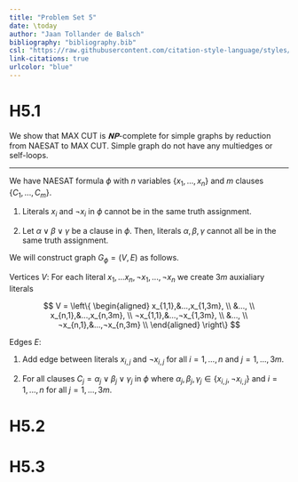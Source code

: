 ```yaml
---
title: "Problem Set 5"
date: \today
author: "Jaan Tollander de Balsch"
bibliography: "bibliography.bib"
csl: "https://raw.githubusercontent.com/citation-style-language/styles/master/harvard-anglia-ruskin-university.csl"
link-citations: true
urlcolor: "blue"
---
```

# H5.1
We show that MAX CUT is $𝐍𝐏$-complete for simple graphs by reduction from NAESAT to MAX CUT. Simple graph do not have any multiedges or self-loops.

---

We have NAESAT formula $ϕ$ with $n$ variables $\{x_1,...,x_n\}$ and $m$ clauses $\{C_1,...,C_m\}.$

1) Literals $x_i$ and $¬x_i$ in $ϕ$ cannot be in the same truth assignment.

2) Let $α∨β∨γ$ be a clause in $ϕ$. Then, literals $α,β,γ$ cannot all be in the same truth assignment.

We will construct graph $G_ϕ=(V,E)$ as follows.

Vertices $V$: For each literal $x_1,...x_n,¬x_1,...,¬x_n$ we create $3m$ auxialiary literals 

$$
V = \left\{
\begin{aligned}
x_{1,1},&...,x_{1,3m}, \\
&..., \\
x_{n,1},&...,x_{n,3m}, \\
¬x_{1,1},&...,¬x_{1,3m}, \\
&..., \\
¬x_{n,1},&...,¬x_{n,3m} \\
\end{aligned}
\right\}
$$

Edges $E$:

1) Add edge between literals $x_{i,j}$ and $¬x_{i,j}$ for all $i=1,...,n$ and $j=1,...,3m.$

2) For all clauses $C_j=α_j∨β_j∨γ_j$ in $ϕ$ where $α_j,β_j,γ_j∈\{x_{i,j},¬x_{i,j}\}$ and $i=1,...,n$ for all $j=1,...,3m.$

<!-- Cut $(S,V-S)$ -->


# H5.2


# H5.3


<!-- # References -->